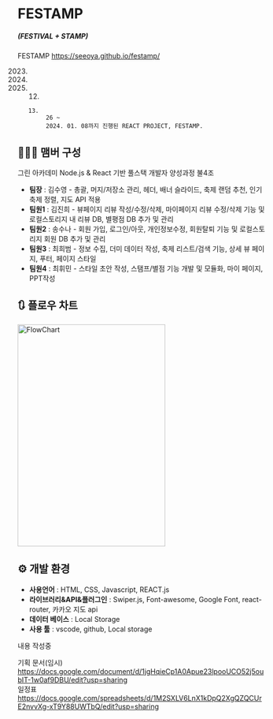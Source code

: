 <h1>FESTAMP</h1>
<h5>(FESTIVAL + STAMP)</h5>

FESTAMP https://seeoya.github.io/festamp/


2023.
2024.
2025.   12.
       13.
            26 ~
            2024. 01. 08까지 진행된 REACT PROJECT, FESTAMP.

## 🧑‍🤝‍🧑 맴버 구성
그린 아카데미 Node.js & React 기반 풀스택 개발자 양성과정
불4조
* **팀장** : 김수영 - 총괄, 머지/저장소 관리, 헤더, 배너 슬라이드, 축제 랜덤 추천, 인기 축제 정렬, 지도 API 적용
* **팀원1** : 김진희 - 뷰페이지 리뷰 작성/수정/삭제, 마이페이지 리뷰 수정/삭제 기능 및 로컬스토리지 내 리뷰 DB, 별평점 DB 추가 및 관리
* **팀원2** : 송수나 - 회원 가입, 로그인/아웃, 개인정보수정, 회원탈퇴 기능 및 로컬스토리지 회원 DB 추가 및 관리
* **팀원3** : 최희범 - 정보 수집, 더미 데이터 작성, 축제 리스트/검색 기능, 상세 뷰 페이지, 푸터, 페이지 스타일
* **팀원4** : 최휘민 - 스타일 초안 작성, 스탬프/별점 기능 개발 및 모듈화, 마이 페이지, PPT작성

## 🔃 플로우 차트
<img src="" width="300px" height="450px" title="px(픽셀) 크기 설정" alt="FlowChart"></img><br/>

## ⚙ 개발 환경
* **사용언어** : HTML, CSS, Javascript, REACT.js
* **라이브러리&API&플러그인** : Swiper.js, Font-awesome, Google Font, react-router, 카카오 지도 api
* **데이터 베이스** : Local Storage
* **사용 툴** : vscode, github, Local storage



내용 작성중



기획 문서(임시) https://docs.google.com/document/d/1jgHqieCp1A0Apue23lpooUCO52j5oubIT-1w0af9DBU/edit?usp=sharing   
일정표 https://docs.google.com/spreadsheets/d/1M2SXLV6LnX1kDpQ2XgQZQCUrE2nvvXg-xT9Y88UWTbQ/edit?usp=sharing
